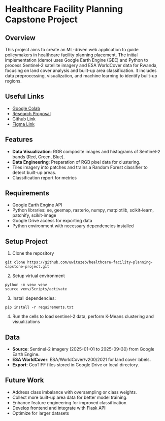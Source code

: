 # Healthcare Facility Planning Capstone Project

## Overview

This project aims to create an ML-driven web application to guide policymakers in healthcare facility planning placement. The initial implementation (demo) uses Google Earth Engine (GEE) and Python to process Sentinel-2 satellite imagery and ESA WorldCover data for Rwanda, focusing on land cover analysis and built-up area classification. It includes data preprocessing, visualization, and machine learning to identify built-up regions.

## Useful Links

- [Google Colab](https://colab.research.google.com/drive/14DFmzp2NZUoD-YDjNYutxfCC8dWomqqi?usp=sharing)
- [Research Proposal](https://docs.google.com/document/d/1oD9Z0VMz-l0DHpFxPu1oSyIhshzPu5Mk/edit?usp=sharing&ouid=105607031437751611507&rtpof=true&sd=true)
- [Github Link](https://github.com/uwituzeb/healthcare-facility-planning-capstone-project)
- [Figma Link](https://www.figma.com/design/vpXG6EV3bQxsLMF8JYRGjV/capstone?node-id=0-1&t=Ahrr6lRoqB9Y1dUl-1)

## Features

- **Data Visualization**: RGB composite images and histograms of Sentinel-2 bands (Red, Green, Blue).
- **Data Engineering**: Preparation of RGB pixel data for clustering.
- Tiles imagery into patches and trains a Random Forest classifier to detect built-up areas.
- Classification report for metrics

## Requirements

- Google Earth Engine API
- Python libraries: ee, geemap, rasterio, numpy, matplotlib, scikit-learn, patchify, scikit-image
- Google Drive access for exporting data
- Python environment with necessary dependencies installed

## Setup Project

1. Clone the repository

```
git clone https://github.com/uwituzeb/healthcare-facility-planning-capstone-project.git
```

2. Setup virtual environment

```
python -m venv venv
source venv/Scripts/activate
```

3. Install dependencies:

```
pip install -r requirements.txt
```

4. Run the cells to load sentinel-2 data, perform K-Means clustering and visualizations

## Data

- **Source**: Sentinel-2 imagery (2025-01-01 to 2025-09-30) from Google Earth Engine.
- **ESA WorldCover**: ESA/WorldCover/v200/2021 for land cover labels.
- **Export**: GeoTIFF files stored in Google Drive or local directory.

## Future Work

- Address class imbalance with oversampling or class weights.
- Collect more built-up area data for better model training.
- Enhance feature engineering for improved classification.
- Develop frontend and integrate with Flask API
- Optimize for larger datasets
